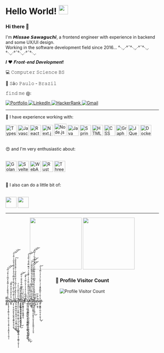 <!-- in your header -->
<link rel="stylesheet" href="https://cdn.jsdelivr.net/gh/devicons/devicon@latest/devicon.min.css">

# Hello World! <img src="https://media.tenor.com/CKA21kCjN3QAAAAi/ali-yalniz-world-is-spinning.gif" width="30px">
### Hi there 👋

<p>
   I'm 𝙈𝙞𝙨𝙨𝙖𝙚 𝙎𝙖𝙬𝙖𝙜𝙪𝙘𝙝𝙞, a frontend engineer with experience in backend and some UX/UI design. </br>
   Working in the software development field since 2016... 
   °·.¸.·°¯°·.¸.·°¯°·.¸.°·.¸.·°¯°·.¸.·°¯°·.¸.
 </p>

𝑰 ❤️ 𝑭𝒓𝒐𝒏𝒕-𝒆𝒏𝒅 𝑫𝒆𝒗𝒆𝒍𝒐𝒑𝒎𝒆𝒏𝒕!

:computer: 𝙲𝚘𝚖𝚙𝚞𝚝𝚎𝚛 𝚂𝚌𝚒𝚎𝚗𝚌𝚎 𝙱𝚂  </br>

:pushpin: 𝚂ã𝚘 𝙿𝚊𝚞𝚕𝚘 - 𝙱𝚛𝚊𝚣𝚒𝚕

𝚏𝚒𝚗𝚍 𝚖𝚎 @͎:

<a href="https://sawastudio.me">![Portfolio](https://img.shields.io/badge/Portfolio-%23000000.svg?style=for-the-badge&logo=firefox&logoColor=#FF7139) </a> <a href="https://www.linkedin.com/in/missae-sawaguchi/">![LinkedIn](https://img.shields.io/badge/linkedin-%230077B5.svg?style=for-the-badge&logo=linkedin&logoColor=white) </a> <a href="https://www.hackerrank.com/profile/missae_sawaguchi">![HackerRank](https://img.shields.io/badge/-Hackerrank-2EC866?style=for-the-badge&logo=HackerRank&logoColor=white) </a> <a href="mailto:missae.sawaguchi@gmail.com">![Gmail](https://img.shields.io/badge/Gmail-D14836?style=for-the-badge&logo=gmail&logoColor=white)</a> 

---
💼 I have experience working with:

<p>          
  <img src="https://cdn.jsdelivr.net/gh/devicons/devicon/icons/typescript/typescript-original.svg" height="36" alt="Typescript" title="Typescript"/>
  <img src="https://cdn.jsdelivr.net/gh/devicons/devicon/icons/javascript/javascript-original.svg" height="36" alt="Javascript" title="Javascript"/>
  <img src="https://cdn.jsdelivr.net/gh/devicons/devicon/icons/react/react-original.svg" height="36" alt="ReactJS" title="ReactJS"/>
  <img src="https://github.com/up-for-grabs/up-for-grabs.net/assets/139565234/53ea0a94-f08f-422f-8b88-9cee8737c53e" height="36" alt="Next.js" title="Next.js"/>       
  <img src="https://cdn.jsdelivr.net/gh/devicons/devicon/icons/nodejs/nodejs-original.svg" height="40" alt="Node.js" title="Node.js"/>
  <img src="https://cdn.jsdelivr.net/gh/devicons/devicon/icons/java/java-original.svg" height="36" alt="Java" title="Java"/>
  <img src="https://cdn.jsdelivr.net/gh/devicons/devicon/icons/spring/spring-original.svg" height="36" alt="Spring" title="Spring"/>
  <img src="https://cdn.jsdelivr.net/gh/devicons/devicon/icons/html5/html5-original.svg" height="36" alt="HTML" title="HTML"/>
  <img src="https://cdn.jsdelivr.net/gh/devicons/devicon/icons/css3/css3-original.svg" height="36" alt="CSS" title="CSS"/>
  <img width="36" src="https://user-images.githubusercontent.com/25181517/192107856-aa92c8b1-b615-47c3-9141-ed0d29a90239.png" alt="GraphQL" title="GraphQL"/>
  <img src="https://cdn.jsdelivr.net/gh/devicons/devicon/icons/jquery/jquery-original.svg" height="36" alt="JQuery" title="Jquery"/>     
  <img src="https://cdn.jsdelivr.net/gh/devicons/devicon/icons/docker/docker-plain.svg" height="36" alt="Docker" title="Docker"/>    
</p>
<br>
😍 and I'm very enthusiastic about:
<p>
  <br>
  <img width="36" src="https://cdn.jsdelivr.net/gh/devicons/devicon@latest/icons/go/go-original.svg" alt="Golang" title="Golang"/>
  <img width="36" src="https://cdn.jsdelivr.net/gh/devicons/devicon/icons/svelte/svelte-original.svg" alt="Svelte" title="Svelte"/>
  <img width="36" height="36" src="https://user-images.githubusercontent.com/25181517/188324036-d704ac9a-6e61-4722-b978-254b25b61bed.png" alt="WebAssembly" title="WebAssembly"/>
  <img width="36" height="36" src="https://github.com/up-for-grabs/up-for-grabs.net/assets/139565234/bf1c680b-e389-4619-ad37-04016bee7430" alt="Rust" title="Rust" style="background:white"/>
  <img width="36" height="36" src="https://github.com/up-for-grabs/up-for-grabs.net/assets/139565234/79e7b8db-5590-4bd2-b27a-c9d376c9489b" background="white" alt="Three.js" title="Three.js"/>
</p>
<br>
🎨 I also can do a little bit of:
<p>
  <br>
  <img width="36" src="https://cdn.jsdelivr.net/gh/devicons/devicon/icons/figma/figma-original.svg" />
  <img width="36" src="https://cdn.jsdelivr.net/gh/devicons/devicon/icons/gimp/gimp-original.svg" />   
</p>

---

<p align="center">
  <img src="https://github-readme-stats-git-masterrstaa-rickstaa.vercel.app/api/top-langs/?username=msawaguchi&bg_color=30,450825,96023d&layout=compact&langs_count=8&theme=omni" height="170em">
  <img src="https://github-readme-stats.vercel.app/api?username=msawaguchi&theme=omni&bg_color=30,96023d,450825" height="170em">
</p>

<div align="center">
  <h3><b>📍 Profile Visitor Count</b></h3>
</div>

<p align="center">
  <img
    src="https://profile-counter.glitch.me/msawaguchi/count.svg"
    alt="Profile Visitor Count"
  />
</p>

t̴͍͇̲̿̽h̶̨̨̢̧̡̧͙͎̦͇͕̤̘̖͕̯̮̠̣̫̜͉͕̭̯̦̩̟͎̭͍̮̖̙͔̦̰̖̩̜͆̑̄̒́́̌̑͌̌̀̀̒̾̿̎̽̂̓͆̋̒̇̄̐́͗͆̑̕͘͘͝͝͝ȁ̶̙̻͗͋̀̃̇͌̈͒̌̃͐͋̂͆͂͘͠ņ̶̡̢̹̮͕͉̪̜͍͈̟̥͖͓̰͉̘̳͍̮̱̦̱̫̦̼̮̍̈́͐̈͌́͛͆̀̓̄̅̇̒̾̓͐̓̑͋͆̅̾̈̾̊͐̑̆̓̅̊̒͒̆͂̔͗̍͂̽͋͘̕̚̕͜͜͜͜͝͝͝͠ͅk̵̡̨̡̛̼̲̠̺̘͚͉̞̯̯̰̗͍̩̞̹͉͎͈̝̳̣̗̺͔͈̺̾̾̓͋̍͊͂̊̓̅̈͐͒͆̑̈́̓͋̂́̏̌̽̅͗̇͛̃͊̀̅̊̄̊̽̌̔͜͜͠ş̸̡̡̧̛̞̩͎̫͔̖͇̣͓͚̦̹̳̙̗͙͕̦̫̙̠̻̖̬̟̝̲̙̻̘̻̹̥̝̖̺̳̣͕̫̩̙͒̅͗̄̑̈́̐̀̄̄̒̉͗̑͑̒͘̚̕ͅͅͅ ̶̧̧̨͈͇͓̩̠̩̝̠̞̟̹̥̝̝̭̣̞̳̞̗̖̝̯̭̌̆̀͂̅̒̄̀̾̄͐͆͛͘͘͘͜͝f̶̡̧̬͕̯̪̝͚̘͍̬͖̹͙̙͚̣͉͓̱͉̭̝̗̏̊͒̆̿̒̑̓͌̑͊̿̔̅̀̆̂͂̇̍̋̿͘̕͜͝͝ơ̸̢̛͇̭͖͇̗̘̩̬̦̟̻̘̻͓̫͉̇́͋̉̔̏́͗̇̉̚̕̚ŕ̶̘̑͐͆̍͆̋͗̾͒̉̒̓̒̆̓̿̈́͗̂͊͝ ̶̧̢̤̜̗̣̖̺̜͉̩͇͕͍̺͓̣͓͙̹̰͚͕̳̻͙̝̘̪̳̠̣̥̝̣̪͍̘͇́͋͗̒̕͜͜͜ͅṽ̷̧̡̢̧̢̛͓̮̝͚͙̻͔͍̠̙̪͖̣̪̼̠͇͉̥͔̦͍͉̻͔͍̲̼̻̲͍̞͓̩̠͐̏̏̀̔̌̆͗͋̌̿̌͋̇̅͋̎͑̔̇͐͌̐̈́͑̈́͂͊̿̌́̐́̀͂̎̉̊̕͠͠͝ͅͅī̵͕̻̉͐͌̇̌͗̏̿̋̃̌͆̈́̚͘͜͠ͅṣ̷̛̰̹̬͇͙͐͛̂̎̀̂̈̀͆̽̍͑̈́̌̋̃̇̂̀̽̑̂̆̊̈́̑̆̀͊̑͊̐̆̂̃͗̈́̚͘͝͠͝͝ĭ̶̢͇͖͕̰̟̼̣͇͈̹̩̥̮̬̟͍̤̫͓̝̝̯̩̬̲̞̲̣͔̞̣̫̹̬͗̈́̅̈̌͛̍́̈́̾̃͑́͊̀̔͑̃̆͑̊͐̐̑̿̂̀̍̔̓̀͘͘̕͘͝͝͝t̷̢̡̛̯̟̬̹̗͔͎͖̜͉̓̊́̈͊̓̃̐̃͛̾̓̈̔̓̒͊̌͆́́̑̇̊̾̎̄̿̈́͗͗̀̂̂͑̉͐̊̏͑͗͐̅͆̄̚͜͝͝͠i̶̹̯͍̒̃̈́̈́ǹ̶̨̧̜̮̰͉̐̍̅̓̅̚g̶̞̤͚̪͇͙̦̲̠̫͔͔̥̣̼̝̦̘̓͋͛͂̒̍̄̂͆͌͌̽̾̒́̀̔̃̀̈́͐͐̒̾̿́́̔̄͘̕͜͝ͅ
